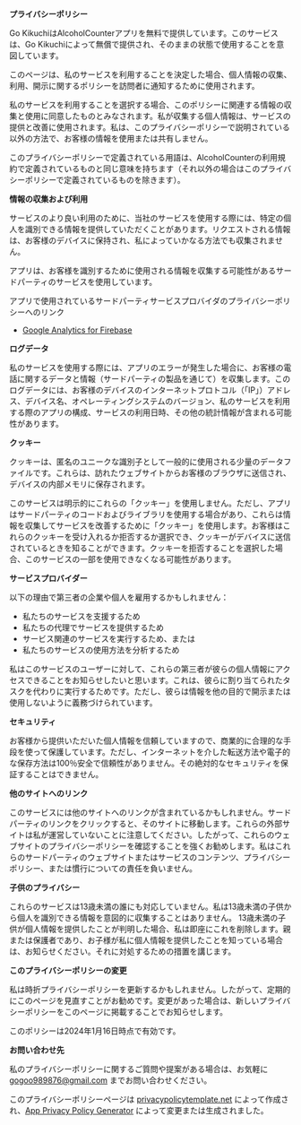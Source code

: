**プライバシーポリシー**

Go KikuchiはAlcoholCounterアプリを無料で提供しています。このサービスは、Go Kikuchiによって無償で提供され、そのままの状態で使用することを意図しています。

このページは、私のサービスを利用することを決定した場合、個人情報の収集、利用、開示に関するポリシーを訪問者に通知するために使用されます。

私のサービスを利用することを選択する場合、このポリシーに関連する情報の収集と使用に同意したものとみなされます。私が収集する個人情報は、サービスの提供と改善に使用されます。私は、このプライバシーポリシーで説明されている以外の方法で、お客様の情報を使用または共有しません。

このプライバシーポリシーで定義されている用語は、AlcoholCounterの利用規約で定義されているものと同じ意味を持ちます（それ以外の場合はこのプライバシーポリシーで定義されているものを除きます）。

**情報の収集および利用**

サービスのより良い利用のために、当社のサービスを使用する際には、特定の個人を識別できる情報を提供していただくことがあります。リクエストされる情報は、お客様のデバイスに保持され、私によっていかなる方法でも収集されません。

アプリは、お客様を識別するために使用される情報を収集する可能性があるサードパーティのサービスを使用しています。

アプリで使用されているサードパーティサービスプロバイダのプライバシーポリシーへのリンク

* [Google Analytics for Firebase](https://firebase.google.com/support/privacy)

**ログデータ**

私のサービスを使用する際には、アプリのエラーが発生した場合に、お客様の電話に関するデータと情報（サードパーティの製品を通じて）を収集します。このログデータには、お客様のデバイスのインターネットプロトコル（「IP」）アドレス、デバイス名、オペレーティングシステムのバージョン、私のサービスを利用する際のアプリの構成、サービスの利用日時、その他の統計情報が含まれる可能性があります。

**クッキー**

クッキーは、匿名のユニークな識別子として一般的に使用される少量のデータファイルです。これらは、訪れたウェブサイトからお客様のブラウザに送信され、デバイスの内部メモリに保存されます。

このサービスは明示的にこれらの「クッキー」を使用しません。ただし、アプリはサードパーティのコードおよびライブラリを使用する場合があり、これらは情報を収集してサービスを改善するために「クッキー」を使用します。お客様はこれらのクッキーを受け入れるか拒否するか選択でき、クッキーがデバイスに送信されているときを知ることができます。クッキーを拒否することを選択した場合、このサービスの一部を使用できなくなる可能性があります。

**サービスプロバイダー**

以下の理由で第三者の企業や個人を雇用するかもしれません：

* 私たちのサービスを支援するため
* 私たちの代理でサービスを提供するため
* サービス関連のサービスを実行するため、または
* 私たちのサービスの使用方法を分析するため

私はこのサービスのユーザーに対して、これらの第三者が彼らの個人情報にアクセスできることをお知らせしたいと思います。これは、彼らに割り当てられたタスクを代わりに実行するためです。ただし、彼らは情報を他の目的で開示または使用しないように義務づけられています。

**セキュリティ**

お客様から提供いただいた個人情報を信頼していますので、商業的に合理的な手段を使って保護しています。ただし、インターネットを介した転送方法や電子的な保存方法は100％安全で信頼性がありません。その絶対的なセキュリティを保証することはできません。

**他のサイトへのリンク**

このサービスには他のサイトへのリンクが含まれているかもしれません。サードパーティのリンクをクリックすると、そのサイトに移動します。これらの外部サイトは私が運営していないことに注意してください。したがって、これらのウェブサイトのプライバシーポリシーを確認することを強くお勧めします。私はこれらのサードパーティのウェブサイトまたはサービスのコンテンツ、プライバシーポリシー、または慣行についての責任を負いません。

**子供のプライバシー**

これらのサービスは13歳未満の誰にも対応していません。私は13歳未満の子供から個人を識別できる情報を意図的に収集することはありません。 13歳未満の子供が個人情報を提供したことが判明した場合、私は即座にこれを削除します。親または保護者であり、お子様が私に個人情報を提供したことを知っている場合は、お知らせください。それに対処するための措置を講じます。

**このプライバシーポリシーの変更**

私は時折プライバシーポリシーを更新するかもしれません。したがって、定期的にこのページを見直すことがお勧めです。変更があった場合は、新しいプライバシーポリシーをこのページに掲載することでお知らせします。

このポリシーは2024年1月16日時点で有効です。

**お問い合わせ先**

私のプライバシーポリシーに関するご質問や提案がある場合は、お気軽に gogoo989876@gmail.com までお問い合わせください。

このプライバシーポリシーページは [privacypolicytemplate.net](https://privacypolicytemplate.net) によって作成され、[App Privacy Policy Generator](https://app-privacy-policy-generator.nisrulz.com/) によって変更または生成されました。
